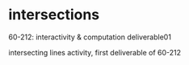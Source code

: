 # intersections
60-212: interactivity &amp; computation deliverable01

intersecting lines activity, first deliverable of 60-212
